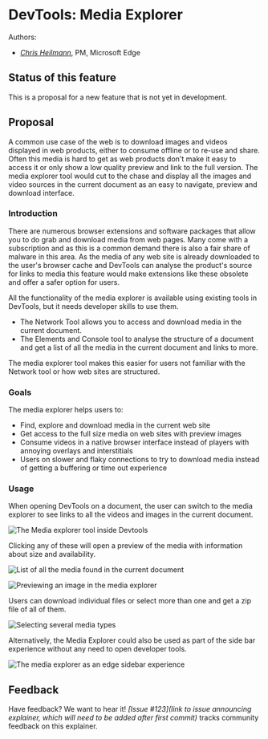 # DevTools: Media Explorer

Authors:
 - *[Chris Heilmann](https://github.com/codepo8)*, PM, Microsoft Edge

## Status of this feature

This is a proposal for a new feature that is not yet in development.

## Proposal

A common use case of the web is to download images and videos displayed in web products, either to consume offline or to re-use and share. Often this media is hard to get as web products don't make it easy to access it or only show a low quality preview and link to the full version. The media explorer tool would cut to the chase and display all the images and video sources in the current document as an easy to navigate, preview and download interface.

### Introduction

There are numerous browser extensions and software packages that allow you to do grab and download media from web pages. Many come with a subscription and as this is a common demand there is also a fair share of malware in this area. As the media of any web site is already downloaded to the user's browser cache and DevTools can analyse the product's source for links to media this feature would make extensions like these obsolete and offer a safer option for users.

All the functionality of the media explorer is available using existing tools in DevTools, but it needs developer skills to use them. 

* The Network Tool allows you to access and download media in the current document.
* The Elements and Console tool to analyse the structure of a document and get a list of all the media in the current document and links to more.

The media explorer tool makes this easier for users not familiar with the Network tool or how web sites are structured.

### Goals 

The media explorer helps users to:

* Find, explore and download media in the current web site
* Get access to the full size media on web sites with preview images
* Consume videos in a native browser interface instead of players with annoying overlays and interstitials
* Users on slower and flaky connections to try to download media instead of getting a buffering or time out experience

### Usage 

When opening DevTools on a document, the user can switch to the media explorer to see links to all the videos and images in the current document. 

![The Media explorer tool inside Devtools]()

Clicking any of these will open a preview of the media with information about size and availability. 

![List of all the media found in the current document]()

![Previewing an image in the media explorer]()

Users can download individual files or select more than one and get a zip file of all of them. 

![Selecting several media types]()

Alternatively, the Media Explorer could also be used as part of the side bar experience without any need to open developer tools.

![The media explorer as an edge sidebar experience]()

## Feedback

Have feedback? We want to hear it! *[Issue #123](link to issue announcing explainer, which will need to be added after first commit)* tracks community feedback on this explainer.
